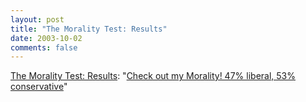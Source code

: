 ```yaml
---
layout: post
title: "The Morality Test: Results"
date: 2003-10-02
comments: false
---
```

[The Morality Test: Results][0]: "[Check out my Morality! 47% liberal, 53%
conservative][1]"



[0]: http://www.outofservice.com/morality/results/?morality=47&amp;political=75&amp;social=20&amp;o=16&amp;c=47&amp;e=9&amp;a=74&amp;n=76
[1]: http://www.outofservice.com/morality/results/?morality=47&amp;social=20&amp;political=75&amp;o=16&amp;c=47&amp;e=9&amp;a=74&amp;n=76
